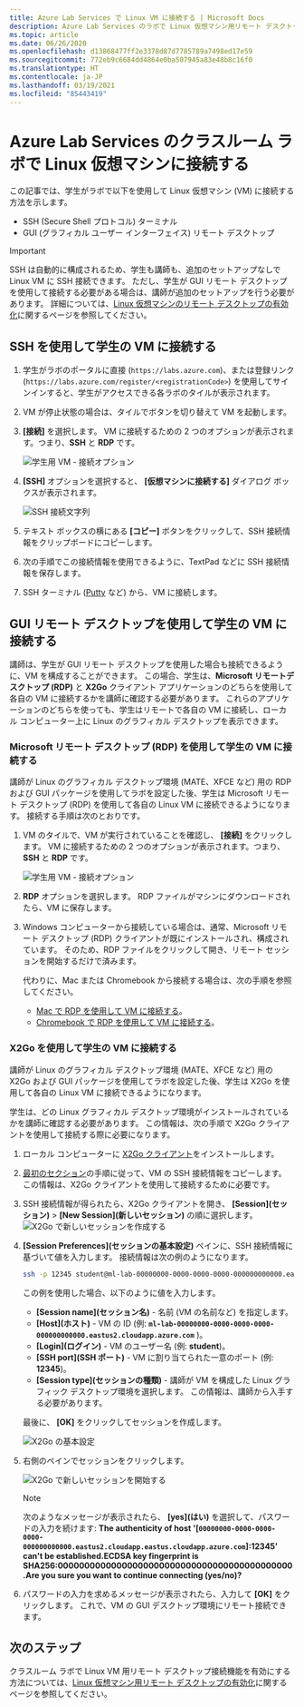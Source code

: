 ```yaml
---
title: Azure Lab Services で Linux VM に接続する | Microsoft Docs
description: Azure Lab Services のラボで Linux 仮想マシン用リモート デスクトップを使用する方法について学習します。
ms.topic: article
ms.date: 06/26/2020
ms.openlocfilehash: d13868477ff2e3378d87d7785789a7498ed17e59
ms.sourcegitcommit: 772eb9c6684dd4864e0ba507945a83e48b8c16f0
ms.translationtype: HT
ms.contentlocale: ja-JP
ms.lasthandoff: 03/19/2021
ms.locfileid: "85443419"
---
```

# <a name="connect-to-linux-virtual-machines-in-a-classroom-lab-of-azure-lab-services"></a>Azure Lab Services のクラスルーム ラボで Linux 仮想マシンに接続する
この記事では、学生がラボで以下を使用して Linux 仮想マシン (VM) に接続する方法を示します。
- SSH (Secure Shell プロトコル) ターミナル
- GUI (グラフィカル ユーザー インターフェイス) リモート デスクトップ

> [!IMPORTANT] 
> SSH は自動的に構成されるため、学生も講師も、追加のセットアップなしで Linux VM に SSH 接続できます。 ただし、学生が GUI リモート デスクトップを使用して接続する必要がある場合は、講師が追加のセットアップを行う必要があります。  詳細については、[Linux 仮想マシンのリモート デスクトップの有効化](how-to-enable-remote-desktop-linux.md)に関するページを参照してください。

## <a name="connect-to-the-student-vm-using-ssh"></a>SSH を使用して学生の VM に接続する

1. 学生がラボのポータルに直接 (`https://labs.azure.com`)、または登録リンク (`https://labs.azure.com/register/<registrationCode>`) を使用してサインインすると、学生がアクセスできる各ラボのタイルが表示されます。 
   
1. VM が停止状態の場合は、タイルでボタンを切り替えて VM を起動します。 

2. **[接続]** を選択します。 VM に接続するための 2 つのオプションが表示されます。つまり、**SSH** と **RDP** です。

    ![学生用 VM - 接続オプション](./media/how-to-enable-remote-desktop-linux/student-vm-connect-options.png)

3. **[SSH]** オプションを選択すると、 **[仮想マシンに接続する]** ダイアログ ボックスが表示されます。  

    ![SSH 接続文字列](./media/how-to-enable-remote-desktop-linux/ssh-connection-string.png)

4. テキスト ボックスの横にある **[コピー]** ボタンをクリックして、SSH 接続情報をクリップボードにコピーします。 

5. 次の手順でこの接続情報を使用できるように、TextPad などに SSH 接続情報を保存します。

6. SSH ターミナル ([Putty](https://www.putty.org/) など) から、VM に接続します。

## <a name="connect-to-the-student-vm-using-gui-remote-desktop"></a>GUI リモート デスクトップを使用して学生の VM に接続する
講師は、学生が GUI リモート デスクトップを使用した場合も接続できるように、VM を構成することができます。  この場合、学生は、**Microsoft リモートデスクトップ (RDP)** と **X2Go** クライアント アプリケーションのどちらを使用して各自の VM に接続するかを講師に確認する必要があります。  これらのアプリケーションのどちらを使っても、学生はリモートで各自の VM に接続し、ローカル コンピューター上に Linux のグラフィカル デスクトップを表示できます。

### <a name="connect-to-the-student-vm-using-microsoft-remote-desktop-rdp"></a>Microsoft リモート デスクトップ (RDP) を使用して学生の VM に接続する
講師が Linux のグラフィカル デスクトップ環境 (MATE、XFCE など) 用の RDP および GUI パッケージを使用してラボを設定した後、学生は Microsoft リモート デスクトップ (RDP) を使用して各自の Linux VM に接続できるようになります。 接続する手順は次のとおりです。 

1. VM のタイルで、VM が実行されていることを確認し、 **[接続]** をクリックします。 VM に接続するための 2 つのオプションが表示されます。つまり、**SSH** と **RDP** です。

    ![学生用 VM - 接続オプション](./media/how-to-enable-remote-desktop-linux/student-vm-connect-options.png)
2. **RDP** オプションを選択します。  RDP ファイルがマシンにダウンロードされたら、VM に保存します。

3. Windows コンピューターから接続している場合は、通常、Microsoft リモート デスクトップ (RDP) クライアントが既にインストールされ、構成されています。  そのため、RDP ファイルをクリックして開き、リモート セッションを開始するだけで済みます。

    代わりに、Mac または Chromebook から接続する場合は、次の手順を参照してください。
   - [Mac で RDP を使用して VM に接続する](connect-virtual-machine-mac-remote-desktop.md)。
   - [Chromebook で RDP を使用して VM に接続する](connect-virtual-machine-chromebook-remote-desktop.md)。  

### <a name="connect-to-the-student-vm-using-x2go"></a>X2Go を使用して学生の VM に接続する
講師が Linux のグラフィカル デスクトップ環境 (MATE、XFCE など) 用の X2Go および GUI パッケージを使用してラボを設定した後、学生は X2Go を使用して各自の Linux VM に接続できるようになります。

学生は、どの Linux グラフィカル デスクトップ環境がインストールされているかを講師に確認する必要があります。  この情報は、次の手順で X2Go クライアントを使用して接続する際に必要になります。

1. ローカル コンピューターに [X2Go クライアント](https://wiki.x2go.org/doku.php/doc:installation:x2goclient)をインストールします。

1. [最初のセクション](how-to-use-remote-desktop-linux-student.md#connect-to-the-student-vm-using-ssh)の手順に従って、VM の SSH 接続情報をコピーします。  この情報は、X2Go クライアントを使用して接続するために必要です。

1. SSH 接続情報が得られたら、X2Go クライアントを開き、 **[Session]\(セッション\)**  >  **[New Session]\(新しいセッション\)** の順に選択します。
   ![X2Go で新しいセッションを作成する](./media/how-to-use-classroom-lab/x2go-new-session.png)

1. **[Session Preferences]\(セッションの基本設定\)** ペインに、SSH 接続情報に基づいて値を入力します。  接続情報は次の例のようになります。

    ```bash
    ssh -p 12345 student@ml-lab-00000000-0000-0000-0000-000000000000.eastus2.cloudapp.azure.com
    ```

    この例を使用した場合、以下のように値を入力します。

   - **[Session name]\(セッション名\)** - 名前 (VM の名前など) を指定します。
   - **[Host]\(ホスト\)** - VM の ID (例: **`ml-lab-00000000-0000-0000-0000-000000000000.eastus2.cloudapp.azure.com`** )。
   - **[Login]\(ログイン\)** - VM のユーザー名 (例: **student**)。
   - **[SSH port]\(SSH ポート\)** - VM に割り当てられた一意のポート (例: **12345**)。
   - **[Session type]\(セッションの種類\)** - 講師が VM を構成した Linux グラフィック デスクトップ環境を選択します。  この情報は、講師から入手する必要があります。

    最後に、 **[OK]** をクリックしてセッションを作成します。

    ![X2Go の基本設定](./media/how-to-use-classroom-lab/x2go-session-preferences.png)

1.  右側のペインでセッションをクリックします。

    ![X2Go で新しいセッションを開始する](./media/how-to-use-classroom-lab/x2go-start-session.png)

    > [!NOTE] 
    > 次のようなメッセージが表示されたら、 **[yes]\(はい\)** を選択して、パスワードの入力を続けます: **The authenticity of host '[`00000000-0000-0000-0000-000000000000.eastus2.cloudapp.eastus.cloudapp.azure.com`]:12345' can't be established.ECDSA key fingerprint is SHA256:00000000000000000000000000000000000000000000.Are you sure you want to continue connecting (yes/no)?**

2. パスワードの入力を求めるメッセージが表示されたら、入力して **[OK]** をクリックします。  これで、VM の GUI デスクトップ環境にリモート接続できます。

## <a name="next-steps"></a>次のステップ
クラスルーム ラボで Linux VM 用リモート デスクトップ接続機能を有効にする方法については、[Linux 仮想マシン用リモート デスクトップの有効化](how-to-enable-remote-desktop-linux.md)に関するページを参照してください。 

